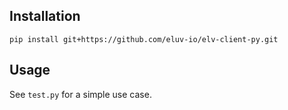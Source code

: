 ## Installation 
`pip install git+https://github.com/eluv-io/elv-client-py.git`

## Usage
See `test.py` for a simple use case.